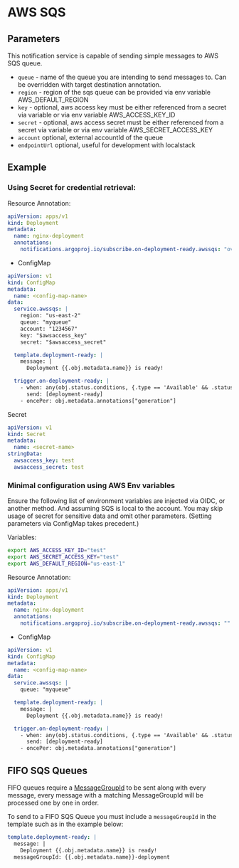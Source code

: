 # AWS SQS

## Parameters

This notification service is capable of sending simple messages to AWS SQS queue.

* `queue` - name of the queue you are intending to send messages to. Can be overridden with target destination annotation.
* `region` - region of the sqs queue can be provided via env variable AWS_DEFAULT_REGION
* `key` - optional, aws access key must be either referenced from a secret via variable or via env variable AWS_ACCESS_KEY_ID
* `secret` - optional, aws access secret must be either referenced from a secret via variable or via env variable AWS_SECRET_ACCESS_KEY
* `account` optional, external accountId of the queue
* `endpointUrl` optional, useful for development with localstack

## Example

### Using Secret for credential retrieval:

Resource Annotation:
```yaml
apiVersion: apps/v1
kind: Deployment
metadata:
  name: nginx-deployment
  annotations:
    notifications.argoproj.io/subscribe.on-deployment-ready.awssqs: "overwrite-myqueue"
```

* ConfigMap
```yaml
apiVersion: v1
kind: ConfigMap
metadata:
  name: <config-map-name>
data:
  service.awssqs: |
    region: "us-east-2"
    queue: "myqueue"
    account: "1234567"
    key: "$awsaccess_key"
    secret: "$awsaccess_secret"

  template.deployment-ready: |
    message: |
      Deployment {{.obj.metadata.name}} is ready!

  trigger.on-deployment-ready: |
    - when: any(obj.status.conditions, {.type == 'Available' && .status == 'True'})
      send: [deployment-ready]
    - oncePer: obj.metadata.annotations["generation"]

```
 Secret
```yaml
apiVersion: v1
kind: Secret
metadata:
  name: <secret-name>
stringData:
  awsaccess_key: test
  awsaccess_secret: test
```


### Minimal configuration using AWS Env variables

Ensure the following list of environment variables are injected via OIDC, or another method. And assuming SQS is local to the account.
You may skip usage of secret for sensitive data and omit other parameters. (Setting parameters via ConfigMap takes precedent.)

Variables:

```bash
export AWS_ACCESS_KEY_ID="test"
export AWS_SECRET_ACCESS_KEY="test"
export AWS_DEFAULT_REGION="us-east-1"
```

Resource Annotation:
```yaml
apiVersion: apps/v1
kind: Deployment
metadata:
  name: nginx-deployment
  annotations:
    notifications.argoproj.io/subscribe.on-deployment-ready.awssqs: ""
```

* ConfigMap
```yaml
apiVersion: v1
kind: ConfigMap
metadata:
  name: <config-map-name>
data:
  service.awssqs: |
    queue: "myqueue"

  template.deployment-ready: |
    message: |
      Deployment {{.obj.metadata.name}} is ready!

  trigger.on-deployment-ready: |
    - when: any(obj.status.conditions, {.type == 'Available' && .status == 'True'})
      send: [deployment-ready]
    - oncePer: obj.metadata.annotations["generation"]

```

## FIFO SQS Queues

FIFO queues require a [MessageGroupId](https://docs.aws.amazon.com/AWSSimpleQueueService/latest/APIReference/API_SendMessage.html#SQS-SendMessage-request-MessageGroupId) to be sent along with every message, every message with a matching MessageGroupId will be processed one by one in order.

To send to a FIFO SQS Queue you must include a `messageGroupId` in the template such as in the example below:

```yaml
template.deployment-ready: |
  message: |
    Deployment {{.obj.metadata.name}} is ready!
  messageGroupId: {{.obj.metadata.name}}-deployment
```
